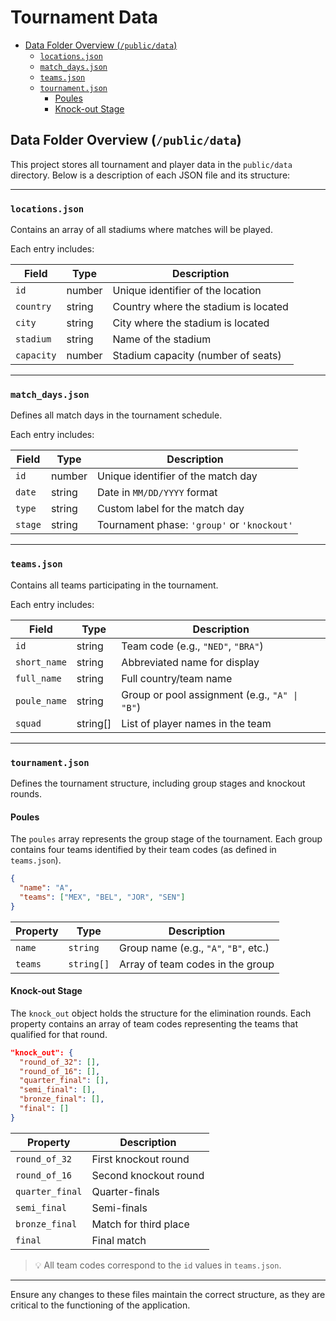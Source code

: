 # Tournament Data
- [Data Folder Overview (`/public/data`)](#data-folder-overview-publicdata)
    - [`locations.json`](#locationsjson)
    - [`match_days.json`](#match_daysjson)
    - [`teams.json`](#teamsjson)
    - [`tournament.json`](#tournamentjson)
        - [Poules](#poules)
        - [Knock-out Stage](#knock-out-stage)

## Data Folder Overview (`/public/data`)

This project stores all tournament and player data in the `public/data` directory. Below is a description of each JSON file and its structure:

---

### `locations.json`

Contains an array of all stadiums where matches will be played.

Each entry includes:

| Field     | Type    | Description                      |
|-----------|---------|----------------------------------|
| `id`      | number  | Unique identifier of the location |
| `country` | string  | Country where the stadium is located |
| `city`    | string  | City where the stadium is located |
| `stadium` | string  | Name of the stadium              |
| `capacity`| number  | Stadium capacity (number of seats) |

---

### `match_days.json`

Defines all match days in the tournament schedule.

Each entry includes:

| Field    | Type    | Description                                |
|----------|---------|--------------------------------------------|
| `id`     | number  | Unique identifier of the match day         |
| `date`   | string  | Date in `MM/DD/YYYY` format                |
| `type`   | string  | Custom label for the match day             |
| `stage`  | string  | Tournament phase: `'group'` or `'knockout'` |

---

### `teams.json`

Contains all teams participating in the tournament.

Each entry includes:

| Field        | Type      | Description                                   |
|--------------|-----------|-----------------------------------------------|
| `id`         | string    | Team code (e.g., `"NED"`, `"BRA"`)            |
| `short_name` | string    | Abbreviated name for display                  |
| `full_name`  | string    | Full country/team name                        |
| `poule_name` | string    | Group or pool assignment (e.g., `"A" \| "B"`) |
| `squad`      | string[]  | List of player names in the team              |

---

### `tournament.json`

Defines the tournament structure, including group stages and knockout rounds.

#### Poules

The `poules` array represents the group stage of the tournament. Each group contains four teams identified by their team codes (as defined in `teams.json`).

```json
{
  "name": "A",
  "teams": ["MEX", "BEL", "JOR", "SEN"]
}
```

| Property | Type     | Description                           |
|----------|----------|---------------------------------------|
| `name`   | `string` | Group name (e.g., `"A"`, `"B"`, etc.) |
| `teams`  | `string[]` | Array of team codes in the group     |

#### Knock-out Stage

The `knock_out` object holds the structure for the elimination rounds. Each property contains an array of team codes representing the teams that qualified for that round.

```json
"knock_out": {
  "round_of_32": [],
  "round_of_16": [],
  "quarter_final": [],
  "semi_final": [],
  "bronze_final": [],
  "final": []
}
```

| Property         | Description                      |
|------------------|----------------------------------|
| `round_of_32`    | First knockout round             |
| `round_of_16`    | Second knockout round            |
| `quarter_final`  | Quarter-finals                   |
| `semi_final`     | Semi-finals                      |
| `bronze_final`   | Match for third place            |
| `final`          | Final match                      |

> 💡 All team codes correspond to the `id` values in `teams.json`.

---

Ensure any changes to these files maintain the correct structure, as they are critical to the functioning of the application.